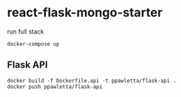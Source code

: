# react-flask-mongo-starter

run full stack
```
docker-compose up
```

## Flask API
```
docker build -f Dockerfile.api -t ppawletta/flask-api .
docker push ppawletta/flask-api
```

## 